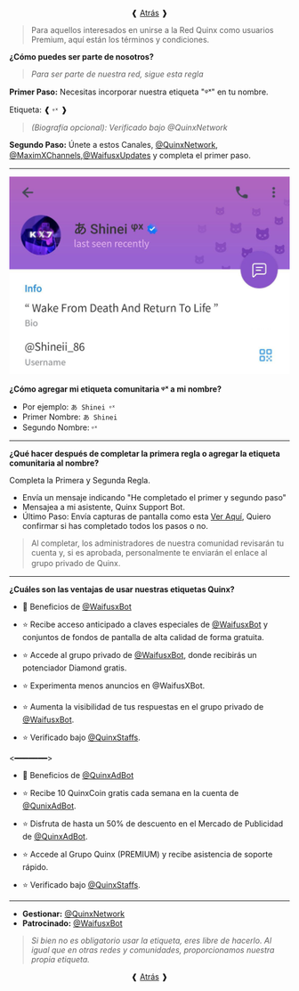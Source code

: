 <div align="center">
  
❰ [Atrás](https://github.com/QunixNetwork/Premium) ❱

 </div>
 
> Para aquellos interesados ​​en unirse a la Red Quinx como usuarios Premium, aquí están los términos y condiciones. 

**¿Cómo puedes ser parte de nosotros?**
> _Para ser parte de nuestra red, sigue esta regla_

**Primer Paso:** Necesitas incorporar nuestra etiqueta "ᵠˣ" en tu nombre.

Etiqueta: ❰ `ᵠˣ` ❱
> _(Biografía opcional): Verificado bajo @QuinxNetwork_

**Segundo Paso:** Únete a estos Canales, [@QuinxNetwork](https://telegram.me/addlist/dHD8PJt23bg0MGVl), [@MaximXChannels](https://telegram.me/addlist/q-UsVBF3Fs5lMmVl),[@WaifusxUpdates](https://telegram.me/WaifusxUpdates) y completa el primer paso.
ㅤ

---

[![1](https://github.com/QunixNetwork/.github/blob/main/rs/1.jpg)](https://github.com/QunixNetwork)


**¿Cómo agregar mi etiqueta comunitaria ᵠˣ a mi nombre?**

- Por ejemplo: `あ Shinei ᵠˣ`
- Primer Nombre: `あ Shinei`
- Segundo Nombre: `ᵠˣ`
ㅤ

---

**¿Qué hacer después de completar la primera regla o agregar la etiqueta comunitaria al nombre?**

Completa la Primera y Segunda Regla.
- Envía un mensaje indicando "He completado el primer y segundo paso"
- Mensajea a mi asistente, Quinx Support Bot.
- Último Paso: Envía capturas de pantalla como esta [Ver Aquí](), Quiero confirmar si has completado todos los pasos o no.

> Al completar, los administradores de nuestra comunidad revisarán tu cuenta y, si es aprobada, personalmente te enviarán el enlace al grupo privado de Quinx.
ㅤ
---

**¿Cuáles son las ventajas de usar nuestras etiquetas Quinx?**
- 🌟 Beneficios de [@WaifusxBot](https://telegram.me/WaifusxBot)

- ⭐ Recibe acceso anticipado a claves especiales de [@WaifusxBot](https://telegram.me/WaifusxBot) y conjuntos de fondos de pantalla de alta calidad de forma gratuita.
- ⭐ Accede al grupo privado de [@WaifusxBot](https://telegram.me/WaifusxBot), donde recibirás un potenciador Diamond gratis.
- ⭐ Experimenta menos anuncios en @WaifusXBot.
- ⭐ Aumenta la visibilidad de tus respuestas en el grupo privado de [@WaifusxBot](https://telegram.me/WaifusxBot).
- ⭐ Verificado bajo [@QuinxStaffs](https://telegram.me/QuinxStaffs).

<━━━━━━━>

- 🌟 Beneficios de [@QuinxAdBot](https://telegram.me/QuinxAdBot)

- ⭐ Recibe 10 QuinxCoin gratis cada semana en la cuenta de [@QunixAdBot](https://telegram.me/QuinxAdBot).
- ⭐ Disfruta de hasta un 50% de descuento en el Mercado de Publicidad de [@QuinxAdBot](https://telegram.me/QuinxAdBot).
- ⭐ Accede al Grupo Quinx (PREMIUM) y recibe asistencia de soporte rápido.
- ⭐ Verificado bajo [@QuinxStaffs](https://telegram.me/QuinxStaffs).


---

- **Gestionar:** [@QuinxNetwork](https://telegram.me/QuinxNetwork)
- **Patrocinado:** [@WaifusxBot](https://telegram.me/WaifusxBot)

> _Si bien no es obligatorio usar la etiqueta, eres libre de hacerlo. Al igual que en otras redes y comunidades, proporcionamos nuestra propia etiqueta._

<div align="center">
  
❰ [Atrás](https://github.com/QunixNetwork/Premium) ❱

 </div>
